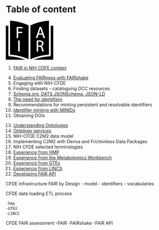 # Table of content

<div>
<img src="../images/logo/logo.png" width="150"/>
</div>


1. [FAIR in NIH CDFE context](./00/fair-principles.html)
<!-- 2. Privacy and Ethics concerns -->
<!-- 3. Licensing data and metadata -->
4. [Evaluating FAIRness with FAIRshake](./04/fairshake.html)
5. Engaging with NIH-CFDE
6. Finding datasets - cataloguing DCC resources
7. [Schema.org, DATS,JSONSchema, JSON-LD](./07/seo.html)
8. [The need for identifiers](./08/identifiers.html)
9. Recommendations for minting persistent and resolvable identifiers
10. [Identifier minting with MINIDs](./08/2/minids.html)
11. Obtaining DOIs
<!-- 12. Finding digital objects - Terminologies and query expansion -->
13. [Understanding Ontologies](./10/ontologies.html)
14. [Ontology services](./11/onto-services.html)
15. NIH-CFDE C2M2 data model
16. Implementing C2M2 with Deriva and Frictionless Data Packages
17. NIH CFDE selected terminologies
18. [Experience from HMP](./15/1/hmp.html)
19. [Experience from the Metabolomics Workbench](./15/2/mw.html)
20. [Experience from GTEx](./15/3/gtex.html)
21. [Experience from LINCS](./15/4/lincs.html)
22. [Developing FAIR API](./16/4/fair-api.html)
<!-- 23. Hosting databases and tools in the cloud
24. Jupyter notebooks and CF data processing workflows -->



CFDE infrastructure FAIR by Design
	- model
	- identifiers
	- vocabularies

CFDE data loading ETL process

	-hmp
	-GTEX
	-LINCS


CFDE FAIR assessment
	-FAIR
	-FAIRshake
	-FAIR API